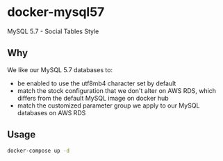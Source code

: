 #  docker-mysql57

MySQL 5.7 - Social Tables Style

## Why

We like our MySQL 5.7 databases to:

- be enabled to use the utf8mb4 character set by default
- match the stock configuration that we don't alter on AWS RDS, which differs from the default MySQL image on docker hub
- match the customized parameter group we apply to our MySQL databases on AWS RDS

## Usage

```sh
docker-compose up -d
```
